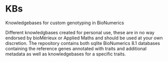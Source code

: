 # KBs
Knowledgebases for custom genotyping in BioNumerics

Different knowledgbases created for personal use, these are in no way endorsed by bioMérieux or Applied Maths and should be used at your own discretion. 
The repository contains both sqlite BioNumerics 8.1 databases containing the reference genes annotated with traits and additional metadata as well as knowledgebases for a specific traits.

